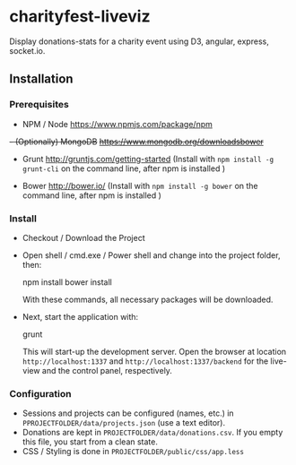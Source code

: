 # charityfest-liveviz

Display donations-stats for a charity event using D3, angular, express, socket.io.

## Installation

### Prerequisites

 - NPM / Node
   https://www.npmjs.com/package/npm

 ~~- (Optionally) MongoDB~~
 ~~https://www.mongodb.org/downloadsbower~~

 - Grunt
   http://gruntjs.com/getting-started
   (Install with `npm install -g grunt-cli` on the command line, after npm is installed )

 - Bower http://bower.io/
   (Install with `npm install -g bower` on the command line, after npm is installed )

### Install

 - Checkout / Download the Project
 - Open shell / cmd.exe / Power shell and change into the project folder, then:

     npm install
     bower install

   With these commands, all necessary packages will be downloaded.

 - Next, start the application  with:

     grunt

   This will start-up the development server.
   Open the browser at location `http://localhost:1337`
   and `http://localhost:1337/backend` for the live-view and the control panel, respectively.


### Configuration

 - Sessions and projects can be configured (names, etc.) in `PPROJECTFOLDER/data/projects.json` (use a text editor).
 - Donations are kept in `PROJECTFOLDER/data/donations.csv`. If you empty this file, you start from a clean state.
 - CSS / Styling is done in `PROJECTFOLDER/public/css/app.less`









